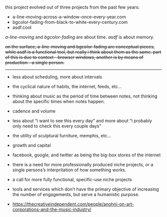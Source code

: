 this project evolved out of three projects from the past few years:

- a-line-moving-across-a-window-once-every-year.com
- bgcolor-fading-from-black-to-white-every-century.com
- asdf.cool

*a-line-moving* and *bgcolor-fading* are about time. *asdf* is about memory.

~~on the surface, a-line-moving and bgcolor-fading are conceptual pieces, while asdf is a functional tool, but really i think about them as the same. part of this is due to context—browser windows, another is by means of production—a single person.~~

---

- less about scheduling, more about intervals
- the cyclical nature of habits, the internet, feeds, etc...
- thinking about music as the period of time between notes,
  not thinking about the specific times when notes happen.
- cadence and volume
- less about “i want to see this every day” and more about “i probably only need to check this every couple days”
- the utility of sculptural furniture, memphis, etc…
- growth and capital
- facebook, google, and twitter as being the big-box stores of the internet
- there is a need for more professionally produced niche projects, or a single persons’s interpritation of how something works.
- a call for more fully functional, specific-use niche projects
- tools and services which don’t have the primary objective of increasing the number of engagements, but serve a humanistic purpose.


- https://thecreativeindependent.com/people/anohni-on-art-corporations-and-the-music-industry/